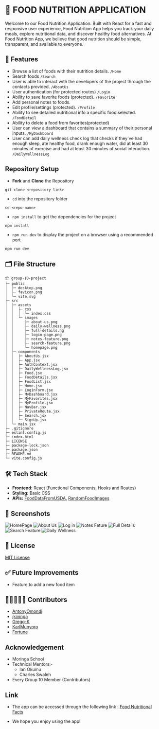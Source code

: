 # 🍲 FOOD NUTRITION APPLICATION
Welcome to our Food Nutrition Application. Built with React for a fast and responsive user experience, Food Nutrition App helps you track your daily meals, explore nutritional data, and discover healthy food alternatives. At Food Nutrition App, we believe that good nutrition should be simple, transparent, and available to everyone.

## 🚀 Features 
- Browse a list of foods with their nutrition details. `/Home `
- Search foods `/Search` 
- User is able to interact with the developers of the project through the contacts provided. `/AboutUs`
- User authentication (for protected routes) `/Login` 
- Ability to save favorite foods (protected). `/Favorite` 
- Add personal notes to foods. 
- Edit profile/settings (protected). `/Profile` 
- Ability to see detailed nutritional info a specific food selected. `/FoodDetail` 
- Ability to delete a food from favorites(protected) 
- User can view a dashboard that contains a summary of their personal inputs. `/MyDashboard`
- User can add daily wellness check log that checks if they've had enough sleep, ate healthy food, drank enough water, did at least 30 minutes of exercise and had at least 30 minutes of social interaction. `/DailyWellnessLog`

## Repository Setup
- **Fork** and **Clone** the Repository
```
git clone <repository link>
```
- `cd` into the repository folder
```
cd <repo-name>
```
- `npm install` to get the dependencies for the project
```
npm install
```
- `npm run dev` to display the project on a browser using a recommended port
```
npm run dev
```
## 🗂️ File Structure
```
📦 group-10-project
├─ public
│  ├─ desktop.png
│  ├─ favicon.png
│  └─ vite.svg
├─ src
│  ├─ assets
│  │  ├─ css
│  │  │  └─ index.css
│  │  └─ images
│  │     ├─ about-us.png
│  │     ├─ daily-wellness.png
│  │     ├─ full-details.ng
│  │     ├─ login-page.png
│  │     ├─ notes-feature.png
│  │     ├─ search-feature.png
│  │     └─ homepage.png
│  ├─ components
│  │  ├─ AboutUs.jsx
│  │  ├─ App.jsx
│  │  ├─ AuthContext.jsx
│  │  ├─ DailyWellnessLog.jsx
│  │  ├─ Food.jsx
│  │  ├─ FoodDetails.jsx
│  │  ├─ FoodList.jsx
│  │  ├─ Home.jsx
│  │  ├─ LoginForm.jsx
│  │  ├─ MyDashboard.jsx
│  │  ├─ MyFavorites.jsx
│  │  ├─ MyProfile.jsx
│  │  ├─ NavBar.jsx
│  │  ├─ PrivateRoute.jsx
│  │  ├─ Search.jsx
│  │  └─ SignUp.jsx
│  └─ main.jsx
├─ .gitignore
├─ eslint.config.js
├─ index.html
├─ LICENSE
├─ package-lock.json
├─ package.json
├─ README.md
└─ vite.config.js
```

## 🛠️ Tech Stack
- **Frontend:** React (Functional Components, Hooks and Routes)
- **Styling:** Basic CSS
- **APIs:** [FoodDataFromUSDA](https://api.nal.usda.gov/fdc/v1/foods/list?api_key=8Rv57kYxBTe6DURXfAZu8DBKcol1W0hpsrc7d1xJ), [RandomFoodImages](https://via.placeholder.com/500x600?text=No+Image)

## 📸 Screenshots
![HomePage](./src/assets/images/homepage.png)
![About Us](./src/assets/images/about-us.png)
![Log in](./src/assets/images/login-page.png)
![Notes Feture](./src/assets/images/notes-feature.png)
![Full Details](./src/assets/images/full-details.png)
![Search Feature](./src/assets/images/search-feature.png)
![Daily Wellness](./src/assets/images/daily-wellness.png)

## 📄 License
[MIT License](./LICENSE)

## ✅ Future Improvements
- Feature to add a new food item

## 🧑🏿‍🤝‍🧑🏿 Contributors
 - [AntonyOmondi](https://github.com/AntonyOmondi)
 - [jkininga](https://github.com/jkininga)
 - [Gregg-K](https://github.com/Gregg-K)
 - [KarlMunyoro](https://github.com/KarlMunyoro)
- [Fortune]()

## Acknowledgement
- Moringa School
- Technical Mentors:-
    - Ian Okumu
    - Charles Swaleh
- Every Group 10 Member (Contributors)

## Link
- The app can be accessed through the following link : 
<a href="https://foodnutrionalfactsapp.netlify.app/">Food Nutritional Facts</a>

- We hope you enjoy using the app!